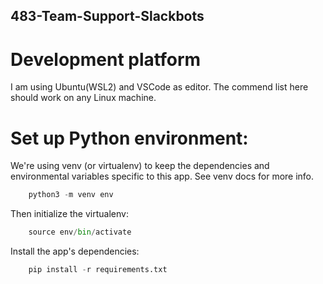 ## 483-Team-Support-Slackbots

# Development platform
I am using Ubuntu(WSL2) and VSCode as editor. 
The commend list here should work on any Linux machine. 

# Set up Python environment:

We're using venv (or virtualenv) to keep the dependencies and environmental variables specific to this app. See venv docs for more info.
```python
    python3 -m venv env
```
Then initialize the virtualenv:
```python
    source env/bin/activate
```
Install the app's dependencies:
```python
    pip install -r requirements.txt
```